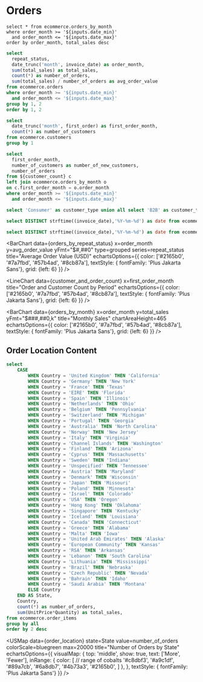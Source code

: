 # Orders

```orders_by_month
select * from ecommerce.orders_by_month
where order_month >= '${inputs.date_min}'
  and order_month <= '${inputs.date_max}'
order by order_month, total_sales desc
```

```sql orders_by_repeat_status
select
  repeat_status,
  date_trunc('month', invoice_date) as order_month,
  sum(total_sales) as total_sales,
  count(*) as number_of_orders,
  sum(total_sales) / number_of_orders as avg_order_value
from ecommerce.orders
where order_month >= '${inputs.date_min}'
  and order_month <= '${inputs.date_max}'
group by 1, 2
order by 1, 2
```

```sql customer_count
select
  date_trunc('month', first_order) as first_order_month,
  count(*) as number_of_customers
from ecommerce.customers
group by 1
```

```sql customer_and_order_count
select
  first_order_month,
  number_of_customers as number_of_new_customers,
  number_of_orders
from ${customer_count} c
left join ecommerce.orders_by_month o
on c.first_order_month = o.order_month
where order_month >= '${inputs.date_min}'
  and order_month <= '${inputs.date_max}'
```

```sql customer_type
select 'Consumer' as customer_type union all select 'B2B' as customer_type
```

```sql date_min
select DISTINCT strftime((invoice_date),'%Y-%m-%d') as date from ecommerce.orders group by 1 order by 1
```

```sql date_max
select DISTINCT strftime((invoice_date),'%Y-%m-%d') as date from ecommerce.orders group by 1 order by 1 desc
```

<Dropdown data={date_min} name=date_min value=date title="Date Min"/>

<Dropdown data={date_max} name=date_max value=date title="Date Max"/>

<div class="grid grid-cols-1 gap-4 sm:grid-cols-2">
<div>

<BarChart
  data={orders_by_repeat_status}
  x=order_month
  y=avg_order_value
  yFmt="$#,##0"
  type=grouped
  series=repeat_status
  title="Average Order Value (USD)"
  echartsOptions={{
      color: ['#2165b0', '#7a7fbd', '#57b4ad', '#8cb87a'],
      textStyle: { fontFamily: 'Plus Jakarta Sans'},
      grid: {left: 6}
    }}
/>

<LineChart
  data={customer_and_order_count}
  x=first_order_month
  title="Order and Customer Count by Period"
  echartsOptions={{
      color: ['#2165b0', '#7a7fbd', '#57b4ad', '#8cb87a'],
      textStyle: { fontFamily: 'Plus Jakarta Sans'},
      grid: {left: 6}
    }}
/>

</div>

<div>

<BarChart
  data={orders_by_month}
  x=order_month
  y=total_sales
  yFmt="$###,##0,k"
  title="Monthly Sales"
  chartAreaHeight=465
  echartsOptions={{
      color: ['#2165b0', '#7a7fbd', '#57b4ad', '#8cb87a'],
      textStyle: { fontFamily: 'Plus Jakarta Sans'},
      grid: {left: 6}
    }}
/>

</div>
</div>

## Order Location Content

```sql order_location
select
    CASE
        WHEN Country = 'United Kingdom' THEN 'California'
        WHEN Country = 'Germany' THEN 'New York'
        WHEN Country = 'France' THEN 'Texas'
        WHEN Country = 'EIRE' THEN 'Florida'
        WHEN Country = 'Spain' THEN 'Illinois'
        WHEN Country = 'Netherlands' THEN 'Ohio'
        WHEN Country = 'Belgium' THEN 'Pennsylvania'
        WHEN Country = 'Switzerland' THEN 'Michigan'
        WHEN Country = 'Portugal' THEN 'Georgia'
        WHEN Country = 'Australia' THEN 'North Carolina'
        WHEN Country = 'Norway' THEN 'New Jersey'
        WHEN Country = 'Italy' THEN 'Virginia'
        WHEN Country = 'Channel Islands' THEN 'Washington'
        WHEN Country = 'Finland' THEN 'Arizona'
        WHEN Country = 'Cyprus' THEN 'Massachusetts'
        WHEN Country = 'Sweden' THEN 'Indiana'
        WHEN Country = 'Unspecified' THEN 'Tennessee'
        WHEN Country = 'Austria' THEN 'Maryland'
        WHEN Country = 'Denmark' THEN 'Wisconsin'
        WHEN Country = 'Japan' THEN 'Missouri'
        WHEN Country = 'Poland' THEN 'Minnesota'
        WHEN Country = 'Israel' THEN 'Colorado'
        WHEN Country = 'USA' THEN 'Oregon'
        WHEN Country = 'Hong Kong' THEN 'Oklahoma'
        WHEN Country = 'Singapore' THEN 'Kentucky'
        WHEN Country = 'Iceland' THEN 'Louisiana'
        WHEN Country = 'Canada' THEN 'Connecticut'
        WHEN Country = 'Greece' THEN 'Alabama'
        WHEN Country = 'Malta' THEN 'Iowa'
        WHEN Country = 'United Arab Emirates' THEN 'Alaska'
        WHEN Country = 'European Community' THEN 'Kansas'
        WHEN Country = 'RSA' THEN 'Arkansas'
        WHEN Country = 'Lebanon' THEN 'South Carolina'
        WHEN Country = 'Lithuania' THEN 'Mississippi'
        WHEN Country = 'Brazil' THEN 'Nebraska'
        WHEN Country = 'Czech Republic' THEN 'Nevada'
        WHEN Country = 'Bahrain' THEN 'Idaho'
        WHEN Country = 'Saudi Arabia' THEN 'Montana'
        ELSE Country
    END AS State,
    Country,
    count(*) as number_of_orders,
    sum(UnitPrice*Quantity) as total_sales,
from ecommerce.order_items
group by all
order by 2 desc
```

<USMap
  data={order_location}
  state=State
  value=number_of_orders
  colorScale=bluegreen
  max=20000
  title="Number of Orders by State"
  echartsOptions={{
      visualMap: {
          top: 'middle',
          show: true,
          text: ['More', 'Fewer'],
          inRange: {
              color: [ // range of cobalts
                '#c8dbf3',
                '#a9c1df',
                '#89a7cb',
                '#6a8db7',
                '#4b73a3',
                '#2165b0',
                ]
          },
        },
      textStyle: { fontFamily: 'Plus Jakarta Sans'}
  }}
/>
